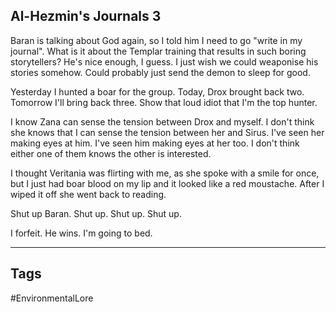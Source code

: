 ## Al-Hezmin's Journals 3
Baran is talking about God again, so I told him I need to go "write in my journal". What is it about the Templar training that results in such boring storytellers? He's nice enough, I guess. I just wish we could weaponise his stories somehow. Could probably just send the demon to sleep for good.

Yesterday I hunted a boar for the group. Today, Drox brought back two. Tomorrow I'll bring back three. Show that loud idiot that I'm the top hunter.

I know Zana can sense the tension between Drox and myself. I don't think she knows that I can sense the tension between her and Sirus. I've seen her making eyes at him. I've seen him making eyes at her too. I don't think either one of them knows the other is interested.

I thought Veritania was flirting with me, as she spoke with a smile for once, but I just had boar blood on my lip and it looked like a red moustache. After I wiped it off she went back to reading.

Shut up Baran. Shut up. Shut up. Shut up.

I forfeit. He wins. I'm going to bed.

---
## Tags
#EnvironmentalLore 